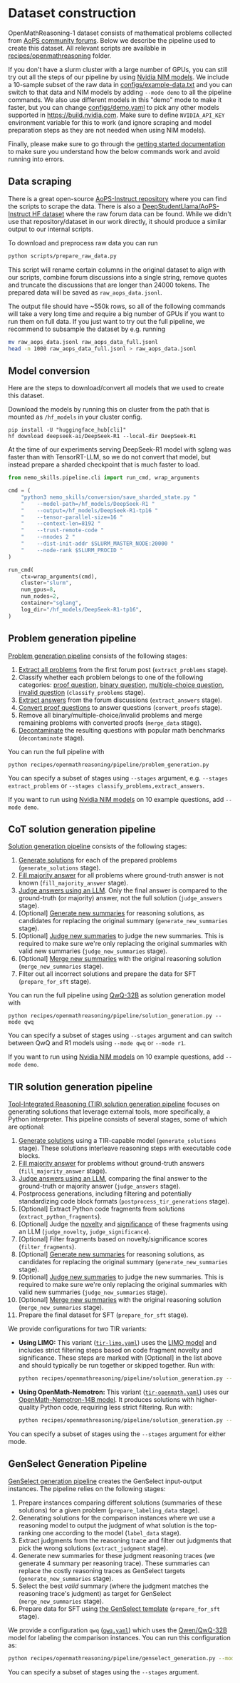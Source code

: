 # Dataset construction

OpenMathReasoning-1 dataset consists of mathematical problems collected from [AoPS community forums](https://artofproblemsolving.com/community). Below we describe the pipeline used to create this dataset. All relevant scripts are available in
[recipes/openmathreasoning](https://github.com/NVIDIA/NeMo-Skills/tree/main/recipes/openmathreasoning) folder.

If you don't have a slurm cluster with a large number of GPUs,
you can still try out all the steps of our pipeline by using [Nvidia NIM models](https://build.nvidia.com/). We include
a 10-sample subset of the raw data in [configs/example-data.txt](https://github.com/NVIDIA/NeMo-Skills/tree/main/recipes/openmathreasoning/configs/problem_sdg/example-data.txt) and you can
switch to that data and NIM models by adding `--mode demo` to all the pipeline commands. We also use different models
in this "demo" mode to make it faster, but you can change [configs/demo.yaml](https://github.com/NVIDIA/NeMo-Skills/tree/main/recipes/openmathreasoning/configs/problem_sdg/demo.yaml) to pick
any other models supported in https://build.nvidia.com. Make sure to define `NVIDIA_API_KEY` environment variable for this to work
(and ignore scraping and model preparation steps as they are not needed when using NIM models).

Finally, please make sure to go through the
[getting started documentation](../../basics/index.md) to make sure you understand how the below commands
work and avoid running into errors.


## Data scraping

There is a great open-source [AoPS-Instruct repository](https://github.com/dsl-lab/aops) where you can find the scripts to scrape
the data. There is also a [DeepStudentLlama/AoPS-Instruct HF dataset](https://huggingface.co/datasets/DeepStudentLlama/AoPS-Instruct) where the raw forum data can be found.
While we didn't use that repository/dataset in our work directly, it should produce a similar output to our internal scripts.

To download and preprocess raw data you can run

```bash
python scripts/prepare_raw_data.py
```

This script will rename certain columns in the original dataset to align with our scripts, combine forum discussions into
a single string, remove quotes and truncate the discussions that are longer than 24000 tokens. The prepared data will be
saved as `raw_aops_data.jsonl`.

The output file should have ~550k rows, so all of the following commands will take a very long time and require a big
number of GPUs if you want to run them on full data. If you just want to try out the full pipeline, we recommend to subsample
the dataset by e.g. running

```bash
mv raw_aops_data.jsonl raw_aops_data_full.jsonl
head -n 1000 raw_aops_data_full.jsonl > raw_aops_data.jsonl
```

## Model conversion

Here are the steps to download/convert all models that we used to create this dataset.

Download the models by running this on cluster from the path that is mounted as `/hf_models` in your cluster config.
```
pip install -U "huggingface_hub[cli]"
hf download deepseek-ai/DeepSeek-R1 --local-dir DeepSeek-R1
```

At the time of our experiments serving DeepSeek-R1 model with sglang was faster than with TensorRT-LLM, so
we do not convert that model, but instead prepare a sharded checkpoint that is much faster to load.

```python
from nemo_skills.pipeline.cli import run_cmd, wrap_arguments

cmd = (
    "python3 nemo_skills/conversion/save_sharded_state.py "
    "    --model-path=/hf_models/DeepSeek-R1 "
    "    --output=/hf_models/DeepSeek-R1-tp16 "
    "    --tensor-parallel-size=16 "
    "    --context-len=8192 "
    "    --trust-remote-code "
    "    --nnodes 2 "
    "    --dist-init-addr $SLURM_MASTER_NODE:20000 "
    "    --node-rank $SLURM_PROCID "
)

run_cmd(
    ctx=wrap_arguments(cmd),
    cluster="slurm",
    num_gpus=8,
    num_nodes=2,
    container="sglang",
    log_dir="/hf_models/DeepSeek-R1-tp16",
)
```

## Problem generation pipeline

[Problem generation pipeline](https://github.com/NVIDIA/NeMo-Skills/tree/main/recipes/openmathreasoning/pipeline/problem_generation.py)
consists of the following stages:

1. [Extract all problems](https://github.com/NVIDIA/NeMo-Skills/tree/main/recipes/openmathreasoning/prompts/extract-problems.yaml)
   from the first forum post (`extract_problems` stage).
2. Classify whether each problem belongs to one of the following categories:
   [proof question](https://github.com/NVIDIA/NeMo-Skills/tree/main/recipes/openmathreasoning/prompts/classify-if-proof.yaml),
   [binary question](https://github.com/NVIDIA/NeMo-Skills/tree/main/recipes/openmathreasoning/prompts/classify-if-binary.yaml),
   [multiple-choice question](https://github.com/NVIDIA/NeMo-Skills/tree/main/recipes/openmathreasoning/prompts/classify-if-mcq.yaml),
   [invalid question](https://github.com/NVIDIA/NeMo-Skills/tree/main/recipes/openmathreasoning/prompts/classify-if-invalid.yaml)
   (`classify_problems` stage).
3. [Extract answers](https://github.com/NVIDIA/NeMo-Skills/tree/main/recipes/openmathreasoning/prompts/extract-answers.yaml)
   from the forum discussions (`extract_answers` stage).
4. [Convert proof questions](https://github.com/NVIDIA/NeMo-Skills/tree/main/recipes/openmathreasoning/prompts/convert-proofs.yaml)
   to answer questions (`convert_proofs` stage).
5. Remove all binary/multiple-choice/invalid problems and merge remaining problems with converted proofs (`merge_data` stage).
6. [Decontaminate](../../pipelines/decontamination.md) the resulting questions with popular math benchmarks (`decontaminate` stage).

You can run the full pipeline with

```
python recipes/openmathreasoning/pipeline/problem_generation.py
```

You can specify a subset of stages using `--stages` argument, e.g. `--stages extract_problems` or `--stages classify_problems,extract_answers`.

If you want to run using [Nvidia NIM models](https://build.nvidia.com/models) on 10 example questions, add `--mode demo`.


## CoT solution generation pipeline

[Solution generation pipeline](https://github.com/NVIDIA/NeMo-Skills/tree/main/recipes/openmathreasoning/pipeline/solution_generation.py)
consists of the following stages:

1. [Generate solutions](../../pipelines/generation.md) for each of the prepared problems (`generate_solutions` stage).
2. [Fill majority answer](https://github.com/NVIDIA/NeMo-Skills/tree/main/nemo_skills/evaluation/aggregate_answers.py)
   for all problems where ground-truth answer is not known (`fill_majority_answer` stage).
3. [Judge answers using an LLM](../../pipelines/llm-as-a-judge.md). Only the final answer is compared to the ground-truth (or majority) answer, not the full solution (`judge_answers` stage).
4. [Optional] [Generate new summaries](../../pipelines/generation.md) for reasoning solutions, as candidates for replacing the original summary (`generate_new_summaries` stage).
5. [Optional] [Judge new summaries](../../pipelines/llm-as-a-judge.md) to judge the new summaries. This is required to make sure we're only replacing the original summaries with valid new summaries (`judge_new_summaries` stage).
6. [Optional] [Merge new summaries](https://github.com/NVIDIA/NeMo-Skills/tree/main/recipes/openmathreasoning/scripts/merge_new_summary.py) with the original reasoning solution (`merge_new_summaries` stage).
7. Filter out all incorrect solutions and prepare the data for SFT (`prepare_for_sft` stage).


You can run the full pipeline using [QwQ-32B](https://huggingface.co/Qwen/QwQ-32B) as solution generation model with

```
python recipes/openmathreasoning/pipeline/solution_generation.py --mode qwq
```

You can specify a subset of stages using `--stages` argument and can switch between QwQ and R1 models using `--mode qwq` or `--mode r1`.

If you want to run using [Nvidia NIM models](https://build.nvidia.com/models) on 10 example questions, add `--mode demo`.

## TIR solution generation pipeline

[Tool-Integrated Reasoning (TIR) solution generation pipeline](https://github.com/NVIDIA/NeMo-Skills/tree/main/recipes/openmathreasoning/pipeline/solution_generation.py)
focuses on generating solutions that leverage external tools, more specifically, a Python interpreter. This pipeline consists of several stages, some of which are optional:

1. [Generate solutions](../../pipelines/generation.md) using a TIR-capable model (`generate_solutions` stage). These solutions interleave reasoning steps with executable code blocks.
2. [Fill majority answer](https://github.com/NVIDIA/NeMo-Skills/tree/main/nemo_skills/evaluation/aggregate_answers.py)
    for problems without ground-truth answers (`fill_majority_answer` stage).
3. [Judge answers using an LLM](../../pipelines/llm-as-a-judge.md), comparing the final answer to the ground-truth or majority answer (`judge_answers` stage).
4. Postprocess generations, including filtering and potentially standardizing code block formats (`postprocess_tir_generations` stage).
5. [Optional] Extract Python code fragments from solutions (`extract_python_fragments`).
6. [Optional] Judge the [novelty](https://github.com/NVIDIA/NeMo-Skills/tree/main/recipes/openmathreasoning/prompts/classify-tir-novelty.yaml) and [significance](https://github.com/NVIDIA/NeMo-Skills/tree/main/recipes/openmathreasoning/prompts/classify-tir-significance.yaml) of these fragments using an LLM (`judge_novelty`, `judge_significance`).
7. [Optional] Filter fragments based on novelty/significance scores (`filter_fragments`).
8. [Optional] [Generate new summaries](../../pipelines/generation.md) for reasoning solutions, as candidates for replacing the original summary (`generate_new_summaries` stage).
9. [Optional] [Judge new summaries](../../pipelines/llm-as-a-judge.md) to judge the new summaries. This is required to make sure we're only replacing the original summaries with valid new summaries (`judge_new_summaries` stage).
10. [Optional] [Merge new summaries](https://github.com/NVIDIA/NeMo-Skills/tree/main/recipes/openmathreasoning/scripts/merge_new_summary.py) with the original reasoning solution (`merge_new_summaries` stage).
11.  Prepare the final dataset for SFT (`prepare_for_sft` stage).

We provide configurations for two TIR variants:

*   **Using LIMO:** This variant ([`tir-limo.yaml`](https://github.com/NVIDIA/NeMo-Skills/tree/main/recipes/openmathreasoning/configs/solution_sdg/tir-limo.yaml)) uses the [LIMO model](https://huggingface.co/GAIR/LIMO) and includes strict filtering steps based on code fragment novelty and significance. These steps are marked with [Optional] in the list above and should typically be run together or skipped together. Run with:
    ```bash
    python recipes/openmathreasoning/pipeline/solution_generation.py --mode tir-limo
    ```
*   **Using OpenMath-Nemotron:** This variant ([`tir-openmath.yaml`](https://github.com/NVIDIA/NeMo-Skills/tree/main/recipes/openmathreasoning/configs/solution_sdg/tir-openmath.yaml)) uses our [OpenMath-Nemotron-14B model](https://huggingface.co/nvidia/OpenMath-Nemotron-14B). It produces solutions with higher-quality Python code, requiring less strict filtering. Run with:
    ```bash
    python recipes/openmathreasoning/pipeline/solution_generation.py --mode tir-openmath
    ```

You can specify a subset of stages using the `--stages` argument for either mode.



## GenSelect Generation Pipeline

[GenSelect generation pipeline](https://github.com/NVIDIA/NeMo-Skills/tree/main/recipes/openmathreasoning/pipelines/genselect_generation.py) creates the GenSelect input-output instances. The pipeline relies on the following stages:

1. Prepare instances comparing different solutions (summaries of these solutions) for a given problem (`prepare_labeling_data` stage).
2. Generating solutions for the comparison instances where we use a reasoning model to output the judgment of what solution is the top-ranking one according to the model (`label_data` stage).
3. Extract judgments from the reasoning trace and filter out judgments that pick the wrong solutions (`extract_judgment` stage).
4. Generate new summaries for these judgment reasoning traces (we generate 4 summary per reasoning trace). These summaries can replace the costly reasoning traces as GenSelect targets (`generate_new_summaries` stage).
5. Select the best *valid* summary (where the judgment matches the reasoning trace's judgment) as target for GenSelect (`merge_new_summaries` stage).
6. Prepare data for SFT using [the GenSelect template](https://github.com/NVIDIA/NeMo-Skills/tree/main/nemo_skills/prompt/config/openmath/genselect.yaml) (`prepare_for_sft` stage).


We provide a configuration `qwq` ([`qwq.yaml`](https://github.com/NVIDIA/NeMo-Skills/tree/main/recipes/openmathreasoning/configs/genselect_sdg/qwq.yaml)) which uses the [Qwen/QwQ-32B](https://huggingface.co/Qwen/QwQ-32B) model for labeling the comparison instances. You can run this configuration as:
   ```bash
   python recipes/openmathreasoning/pipeline/genselect_generation.py --mode qwq
   ```
You can specify a subset of stages using the `--stages` argument.
